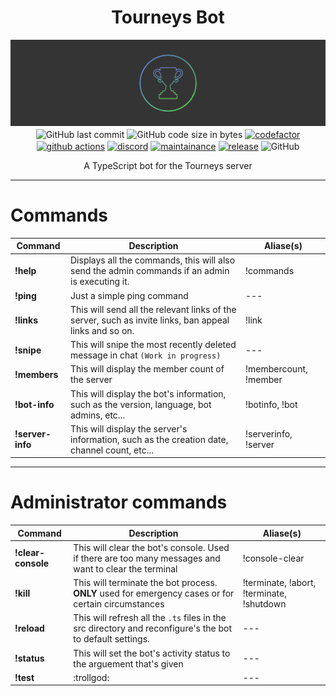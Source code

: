 <h1 align="center">Tourneys Bot</h1>
<p align="center">
    <img alt="tourneys" src="assets/banner.png"><br>
    <img alt="GitHub last commit" align="center" src="https://img.shields.io/github/last-commit/existential-nonce/tourneys-bot">
    <img alt="GitHub code size in bytes" align="center" src="https://img.shields.io/github/languages/code-size/existential-nonce/tourneys-bot">
    <a href="https://www.codefactor.io/repository/github/existential-nonce/tourneys-bot"><img alt="codefactor" align="center" src="https://www.codefactor.io/repository/github/existential-nonce/tourneys-bot/badge?s=21c9d17dad3405b1a8947910ddd6fe5a3dfab838"></a>
    <a href="https://actions-badge.atrox.dev/atrox/sync-dotenv/goto"><img alt="github actions" align="center" src="https://img.shields.io/endpoint.svg?url=https%3A%2F%2Factions-badge.atrox.dev%2Fatrox%2Fsync-dotenv%2Fbadge"></a>
    <a href="https://discord.gg/tourneys">
    <img alt="discord" align="center" src="https://img.shields.io/discord/591914197219016707.svg?label=&logo=discord&logoColor=ffffff&color=7389D8&labelColor=6A7EC2"></a>
    <a href="https://GitHub.com/Existential-nonce/Tourneys-bot/graphs/commit-activity">
    <img alt="maintainance" align="center" src="https://img.shields.io/badge/Maintained%3F-yes-green.svg"></a>
    <a href="https://GitHub.com/Existential-nonce/Tourneys-bot">
    <img alt="release" align="center" src="https://img.shields.io/github/release/Existential-nonce/Tourneys-bot"></a>
    <img alt="GitHub" align="center" src="https://img.shields.io/github/license/existential-nonce/tourneys-bot">
    <br>
</p>
<p align="center"> A TypeScript bot for the Tourneys server </p>


- - -

# Commands
| Command | Description | Aliase(s)
|---|---|---|
| **!help** | Displays all the commands, this will also send the admin commands if an admin is executing it. | !commands |
| **!ping** | Just a simple ping command |---|
| **!links** | This will send all the relevant links of the server, such as invite links, ban appeal links and so on. | !link |
| **!snipe** | This will snipe the most recently deleted message in chat `(Work in progress)` |---|
| **!members** | This will display the member count of the server | !membercount, !member |
| **!bot-info** | This will display the bot's information, such as the version, language, bot admins, etc... | !botinfo, !bot |
| **!server-info** | This will display the server's information, such as the creation date, channel count, etc... | !serverinfo, !server |

- - -

# Administrator commands
| Command | Description | Aliase(s)
|---|---|---|
| **!clear-console** | This will clear the bot's console. Used if there are too many messages and want to clear the terminal | !console-clear |
| **!kill** | This will terminate the bot process. **ONLY** used for emergency cases or for certain circumstances | !terminate, !abort, !terminate, !shutdown |
| **!reload** | This will refresh all the `.ts` files in the src directory and reconfigure's the bot to default settings. |---|
| **!status <status>** | This will set the bot's activity status to the arguement that's given |---|
| **!test** | :trollgod: |---|
